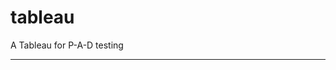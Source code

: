tableau
=======

A Tableau for P-A-D testing
 
 
 
------------------------------------------------------------------------------------------------------------------------------------